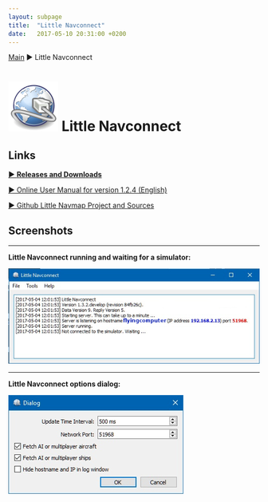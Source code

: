 ```yaml
---
layout: subpage
title:  "Little Navconnect"
date:   2017-05-10 20:31:00 +0200
---
```

[Main](index.html) ► Little Navconnect
# ![Little Navconnect](assets/images/navconnect.png) Little Navconnect

## Links

[► **Releases and Downloads**](https://github.com/albar965/littlenavconnect/releases)

[► Online User Manual for version 1.2.4 (English)](https://albar965.gitbooks.io/little-navconnect-user-manual/content/v/release/1.2/en)

[► Github Little Navmap Project and Sources](https://github.com/albar965/littlenavconnect)


## Screenshots

----
**Little Navconnect running and waiting for a simulator:**

![Little Navconnect](assets/images/littlenavconnect.jpg)

----
**Little Navconnect options dialog:**

![Little Navconnect Options](assets/images/littlenavconnectoptions.jpg)
